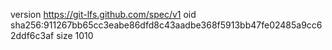 version https://git-lfs.github.com/spec/v1
oid sha256:911267bb65cc3eabe86dfd8c43aadbe368f5913bb47fe02485a9cc62ddf6c3af
size 1010
